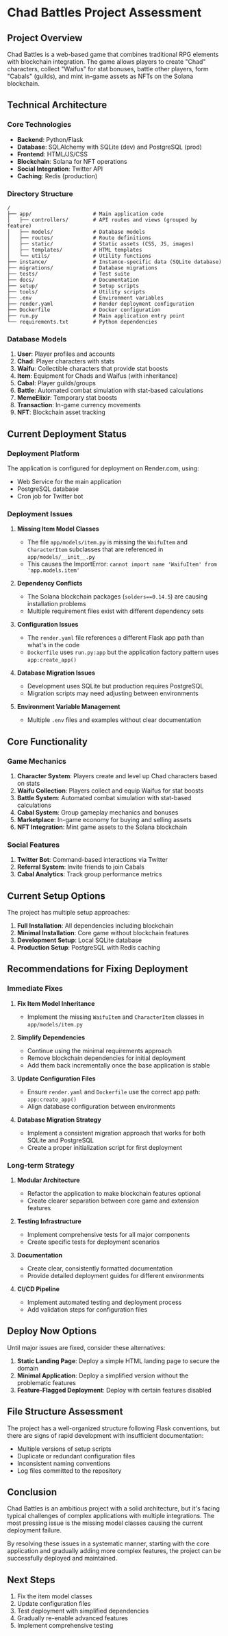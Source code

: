 # Chad Battles Project Assessment

## Project Overview

Chad Battles is a web-based game that combines traditional RPG elements with blockchain integration. The game allows players to create "Chad" characters, collect "Waifus" for stat bonuses, battle other players, form "Cabals" (guilds), and mint in-game assets as NFTs on the Solana blockchain.

## Technical Architecture

### Core Technologies
- **Backend**: Python/Flask
- **Database**: SQLAlchemy with SQLite (dev) and PostgreSQL (prod)
- **Frontend**: HTML/JS/CSS
- **Blockchain**: Solana for NFT operations
- **Social Integration**: Twitter API
- **Caching**: Redis (production)

### Directory Structure
```
/
├── app/                    # Main application code
│   ├── controllers/        # API routes and views (grouped by feature)
│   ├── models/             # Database models
│   ├── routes/             # Route definitions
│   ├── static/             # Static assets (CSS, JS, images)
│   ├── templates/          # HTML templates
│   └── utils/              # Utility functions
├── instance/               # Instance-specific data (SQLite database)
├── migrations/             # Database migrations
├── tests/                  # Test suite
├── docs/                   # Documentation
├── setup/                  # Setup scripts
├── tools/                  # Utility scripts
├── .env                    # Environment variables
├── render.yaml             # Render deployment configuration
├── Dockerfile              # Docker configuration
├── run.py                  # Main application entry point
└── requirements.txt        # Python dependencies
```

### Database Models

1. **User**: Player profiles and accounts
2. **Chad**: Player characters with stats
3. **Waifu**: Collectible characters that provide stat boosts
4. **Item**: Equipment for Chads and Waifus (with inheritance)
5. **Cabal**: Player guilds/groups
6. **Battle**: Automated combat simulation with stat-based calculations
7. **MemeElixir**: Temporary stat boosts
8. **Transaction**: In-game currency movements
9. **NFT**: Blockchain asset tracking

## Current Deployment Status

### Deployment Platform
The application is configured for deployment on Render.com, using:
- Web Service for the main application
- PostgreSQL database
- Cron job for Twitter bot

### Deployment Issues

1. **Missing Item Model Classes**
   - The file `app/models/item.py` is missing the `WaifuItem` and `CharacterItem` subclasses that are referenced in `app/models/__init__.py`
   - This causes the ImportError: `cannot import name 'WaifuItem' from 'app.models.item'`

2. **Dependency Conflicts**
   - The Solana blockchain packages (`solders==0.14.5`) are causing installation problems
   - Multiple requirement files exist with different dependency sets

3. **Configuration Issues**
   - The `render.yaml` file references a different Flask app path than what's in the code
   - `Dockerfile` uses `run.py:app` but the application factory pattern uses `app:create_app()`

4. **Database Migration Issues**
   - Development uses SQLite but production requires PostgreSQL
   - Migration scripts may need adjusting between environments

5. **Environment Variable Management**
   - Multiple `.env` files and examples without clear documentation

## Core Functionality

### Game Mechanics
1. **Character System**: Players create and level up Chad characters based on stats
2. **Waifu Collection**: Players collect and equip Waifus for stat boosts
3. **Battle System**: Automated combat simulation with stat-based calculations
4. **Cabal System**: Group gameplay mechanics and bonuses
5. **Marketplace**: In-game economy for buying and selling assets
6. **NFT Integration**: Mint game assets to the Solana blockchain

### Social Features
1. **Twitter Bot**: Command-based interactions via Twitter
2. **Referral System**: Invite friends to join Cabals
3. **Cabal Analytics**: Track group performance metrics

## Current Setup Options

The project has multiple setup approaches:
1. **Full Installation**: All dependencies including blockchain
2. **Minimal Installation**: Core game without blockchain features
3. **Development Setup**: Local SQLite database
4. **Production Setup**: PostgreSQL with Redis caching

## Recommendations for Fixing Deployment

### Immediate Fixes

1. **Fix Item Model Inheritance**
   - Implement the missing `WaifuItem` and `CharacterItem` classes in `app/models/item.py`

2. **Simplify Dependencies**
   - Continue using the minimal requirements approach
   - Remove blockchain dependencies for initial deployment
   - Add them back incrementally once the base application is stable

3. **Update Configuration Files**
   - Ensure `render.yaml` and `Dockerfile` use the correct app path: `app:create_app()`
   - Align database configuration between environments

4. **Database Migration Strategy**
   - Implement a consistent migration approach that works for both SQLite and PostgreSQL
   - Create a proper initialization script for first deployment

### Long-term Strategy

1. **Modular Architecture**
   - Refactor the application to make blockchain features optional
   - Create clearer separation between core game and extension features

2. **Testing Infrastructure**
   - Implement comprehensive tests for all major components
   - Create specific tests for deployment scenarios

3. **Documentation**
   - Create clear, consistently formatted documentation
   - Provide detailed deployment guides for different environments

4. **CI/CD Pipeline**
   - Implement automated testing and deployment process
   - Add validation steps for configuration files

## Deploy Now Options

Until major issues are fixed, consider these alternatives:

1. **Static Landing Page**: Deploy a simple HTML landing page to secure the domain
2. **Minimal Application**: Deploy a simplified version without the problematic features
3. **Feature-Flagged Deployment**: Deploy with certain features disabled

## File Structure Assessment

The project has a well-organized structure following Flask conventions, but there are signs of rapid development with insufficient documentation:

- Multiple versions of setup scripts
- Duplicate or redundant configuration files
- Inconsistent naming conventions
- Log files committed to the repository

## Conclusion

Chad Battles is an ambitious project with a solid architecture, but it's facing typical challenges of complex applications with multiple integrations. The most pressing issue is the missing model classes causing the current deployment failure.

By resolving these issues in a systematic manner, starting with the core application and gradually adding more complex features, the project can be successfully deployed and maintained.

## Next Steps

1. Fix the item model classes
2. Update configuration files
3. Test deployment with simplified dependencies
4. Gradually re-enable advanced features
5. Implement comprehensive testing 
